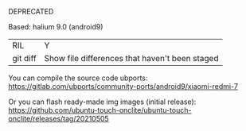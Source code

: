 DEPRECATED

Based: halium 9.0 (android9)

|  |  |
| --- | --- |
| RIL | Y |
| git diff | Show file differences that haven't been staged |


You can compile the source code ubports:
https://gitlab.com/ubports/community-ports/android9/xiaomi-redmi-7

Or you can flash ready-made img images (initial release):
https://github.com/ubuntu-touch-onclite/ubuntu-touch-onclite/releases/tag/20210505



